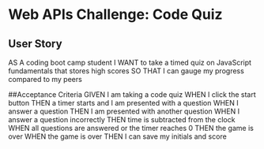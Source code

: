 # Web APIs Challenge: Code Quiz


## User Story
AS A coding boot camp student
I WANT to take a timed quiz on JavaScript fundamentals that stores high scores
SO THAT I can gauge my progress compared to my peers

##Acceptance Criteria
GIVEN I am taking a code quiz
WHEN I click the start button
THEN a timer starts and I am presented with a question
WHEN I answer a question
THEN I am presented with another question
WHEN I answer a question incorrectly
THEN time is subtracted from the clock
WHEN all questions are answered or the timer reaches 0
THEN the game is over
WHEN the game is over
THEN I can save my initials and score
